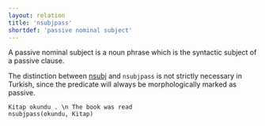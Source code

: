 ```yaml
---
layout: relation
title: 'nsubjpass'
shortdef: 'passive nominal subject'
---
```


A passive nominal subject is a noun phrase which is the syntactic subject of a passive clause.

The distinction between [nsubj]() and `nsubjpass` is not strictly necessary in Turkish,
since the predicate will always be morphologically marked as passive.

~~~ sdparse
Kitap okundu . \n The book was read
nsubjpass(okundu, Kitap)
~~~
<!-- Interlanguage links updated Út zář 29 18:41:29 CEST 2020 -->
